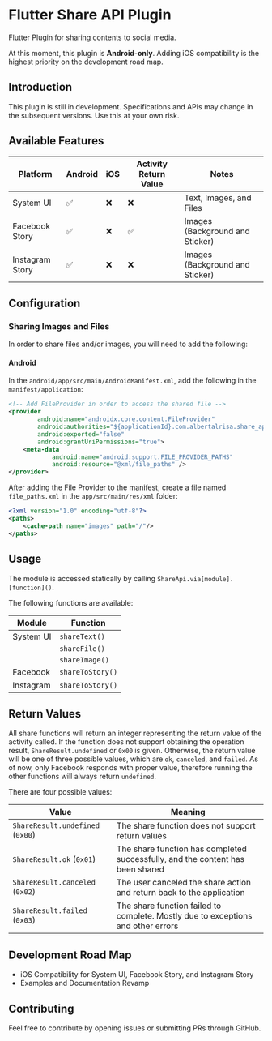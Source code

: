 # Flutter Share API Plugin

Flutter Plugin for sharing contents to social media.

At this moment, this plugin is **Android-only**. 
Adding iOS compatibility is the highest priority on the development road map.

## Introduction

This plugin is still in development. Specifications and APIs may change in the subsequent versions. Use this at your own risk.

## Available Features

| Platform | Android | iOS | Activity Return Value | Notes |
| ---- | ---- | ---- | ---- | ---- |
| System UI | ✅ | ❌ | ❌ | Text, Images, and Files |
| Facebook Story | ✅ | ❌ | ✅ | Images (Background and Sticker)|
| Instagram Story | ✅ | ❌ | ❌ | Images (Background and Sticker)|

## Configuration

### Sharing Images and Files

In order to share files and/or images, you will need to add the following:

#### Android

In the `android/app/src/main/AndroidManifest.xml`, add the following in the `manifest/application`:

```xml
<!-- Add FileProvider in order to access the shared file -->
<provider
        android:name="androidx.core.content.FileProvider"
        android:authorities="${applicationId}.com.albertalrisa.share_api"
        android:exported="false"
        android:grantUriPermissions="true">
    <meta-data
            android:name="android.support.FILE_PROVIDER_PATHS"
            android:resource="@xml/file_paths" />
</provider>
```

After adding the File Provider to the manifest, create a file named `file_paths.xml` in the `app/src/main/res/xml` 
folder:

```xml
<?xml version="1.0" encoding="utf-8"?>
<paths>
    <cache-path name="images" path="/"/>
</paths>
```

## Usage

The module is accessed statically by calling `ShareApi.via[module].[function]()`.

The following functions are available:

| Module     | Function         |
| ---------- | ---------------- |
| System UI  | `shareText()`    |
|            | `shareFile()`    |
|            | `shareImage()`   |
| Facebook   | `shareToStory()` |
| Instagram  | `shareToStory()` |

## Return Values

All share functions will return an integer representing the return value of the activity called. 
If the function does not support obtaining the operation result, `ShareResult.undefined` or `0x00` is given.
Otherwise, the return value will be one of three possible values, which are `ok`, `canceled`, and `failed`.
As of now, only Facebook responds with proper value, therefore running the other functions will always 
return `undefined`.

There are four possible values:

| Value                            | Meaning                                                                          |
| -------------------------------- | -------------------------------------------------------------------------------- |
| `ShareResult.undefined` (`0x00`) | The share function does not support return values                                |
| `ShareResult.ok` (`0x01`)        | The share function has completed successfully, and the content has been shared   |
| `ShareResult.canceled` (`0x02`)  | The user canceled the share action and return back to the application            |
| `ShareResult.failed` (`0x03`)    | The share function failed to complete. Mostly due to exceptions and other errors |  

## Development Road Map

* iOS Compatibility for System UI, Facebook Story, and Instagram Story
* Examples and Documentation Revamp 

## Contributing

Feel free to contribute by opening issues or submitting PRs through GitHub.
